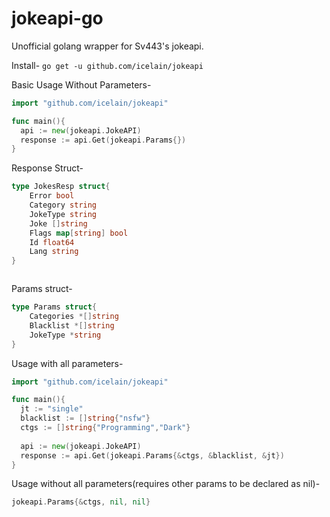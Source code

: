 # jokeapi-go
Unofficial golang wrapper for Sv443's jokeapi.

Install-
```go get -u github.com/icelain/jokeapi```

Basic Usage Without Parameters-
```go
import "github.com/icelain/jokeapi"

func main(){
  api := new(jokeapi.JokeAPI)
  response := api.Get(jokeapi.Params{})
}
```
Response Struct-
```go
type JokesResp struct{
	Error bool
	Category string
	JokeType string
	Joke []string
	Flags map[string] bool
	Id float64
	Lang string
}



```
Params struct-
```go
type Params struct{
	Categories *[]string
	Blacklist *[]string
	JokeType *string
}
```

Usage with all parameters-
```go
import "github.com/icelain/jokeapi"

func main(){
  jt := "single"
  blacklist := []string{"nsfw"}
  ctgs := []string{"Programming","Dark"}
  
  api := new(jokeapi.JokeAPI)
  response := api.Get(jokeapi.Params{&ctgs, &blacklist, &jt})
}

```
Usage without all parameters(requires other params to be declared as nil)-
```go
jokeapi.Params{&ctgs, nil, nil}
```
